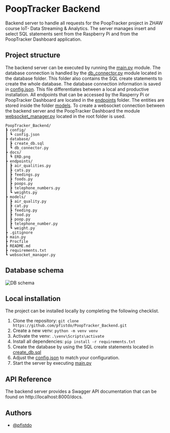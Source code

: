 # PoopTracker Backend

Backend server to handle all requests for the PoopTracker project in ZHAW course IoT- Data Streaming & Analytics. The server manages insert and select SQL statements sent from the Raspberry Pi and from the PoopTracker Dashboard application.


## Project structure

The backend server can be executed by running the [main.py](main.py) module. The database connection is handled by the [db_connector.py](database/db_connector.py) module located in the database folder. This folder also contains the SQL create statements to create the whole database. The database connection information is saved in [config.json](config/config.json). This file differentiates between a local and productive installation.
All endpoints that can be accessed by the Rasperry Pi or PoopTracker Dashboard are located in the [endpoints](endpoints) folder. The entities are stored inside the folder [models](models). To create a websocket connection between the backend server and the PoopTracker Dashboard the module [websocket_manager.py](websocket_manager.py) located in the root folder is used.
```
PoopTracker_Backend/
┣ config/
┃ ┗ config.json
┣ database/
┃ ┣ create_db.sql
┃ ┗ db_connector.py
┣ docs/
┃ ┗ ERD.png
┣ endpoints/
┃ ┣ air_qualities.py
┃ ┣ cats.py
┃ ┣ feedings.py
┃ ┣ foods.py
┃ ┣ poops.py
┃ ┣ telephone_numbers.py
┃ ┗ weights.py
┣ models/
┃ ┣ air_quality.py
┃ ┣ cat.py
┃ ┣ feeding.py
┃ ┣ food.py
┃ ┣ poop.py
┃ ┣ telephone_number.py
┃ ┗ weight.py
┣ .gitignore
┣ main.py
┣ Procfile
┣ README.md
┣ requirements.txt
┗ websocket_manager.py
```

## Database schema

![DB schema](https://i.imgur.com/HDjNKpX.png)

## Local installation

The project can be installed locally by completing the following checklist.

1. Clone the repository: `git clone https://github.com/pfistdo/PoopTracker_Backend.git`
2. Create a new venv: `python -m venv venv`
3. Activate the venv: `.\venv\Scripts\activate`
4. Install all dependencies: `pip install -r requirements.txt`
5. Create the database by using the SQL create statements located in [create_db.sql](database/create_db.sql)
6. Adjust the [config.json](config/config.json) to match your configuration.
7. Start the server by executing [main.py](main.py)

## API Reference

The backend server provides a Swagger API documentation that can be found on http://localhost:8000/docs. 

## Authors

- [@pfistdo](https://github.com/pfistdo)
